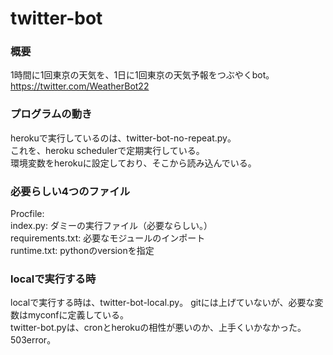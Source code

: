 # twitter-bot
### 概要
1時間に1回東京の天気を、1日に1回東京の天気予報をつぶやくbot。
https://twitter.com/WeatherBot22

### プログラムの動き
herokuで実行しているのは、twitter-bot-no-repeat.py。  
これを、heroku schedulerで定期実行している。  
環境変数をherokuに設定しており、そこから読み込んでいる。   

### 必要らしい4つのファイル
Procfile:   
index.py: ダミーの実行ファイル（必要ならしい。）  
requirements.txt: 必要なモジュールのインポート  
runtime.txt: pythonのversionを指定  

### localで実行する時
localで実行する時は、twitter-bot-local.py。
gitには上げていないが、必要な変数はmyconfに定義している。   
twitter-bot.pyは、cronとherokuの相性が悪いのか、上手くいかなかった。503error。    
